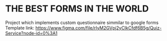 # THE BEST FORMS IN THE WORLD
Project which implements custom questionnaire simmilar to google forms
Template link: https://www.figma.com/file/rIyM2GVpj2yCIkCfdf6B5g/Quiz-Service?node-id=0%3A1
